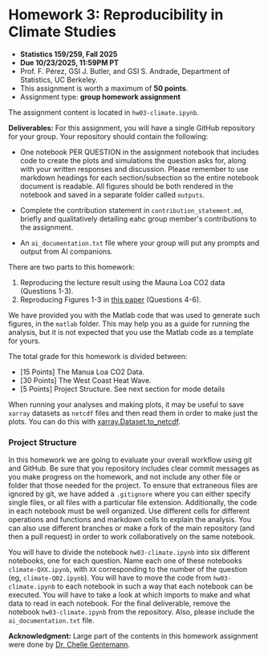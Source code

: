 # Homework 3: Reproducibility in Climate Studies

* **Statistics 159/259, Fall 2025**
* **Due 10/23/2025, 11:59PM PT**
* Prof. F. Pérez, GSI J. Butler, and GSI S. Andrade, Department of Statistics, UC Berkeley.
* This assignment is worth a maximum of **50 points**.
* Assignment type: **group homework assignment**

The assignment content is located in `hw03-climate.ipynb`.

**Deliverables:** For this assignment, you will have a single GitHub repository for your group. Your repository should contain the following:

- One notebook PER QUESTION in the assignment notebook that includes code to create the plots and simulations the question asks for, along with your written responses and discussion. Please remember to use markdown headings for each section/subsection so the entire notebook document is readable. All figures should be both rendered in the notebook and saved in a separate folder called `outputs`.

- Complete the contribution statement in `contribution_statement.md`, briefly and qualitatively detailing eahc group member's contributions to the assignment.

- An `ai_documentation.txt` file where your group will put any prompts and output from AI companions.

There are two parts to this homework:

1. Reproducing the lecture result using the Mauna Loa CO2 data (Questions 1-3).
2. Reproducing Figures 1-3 in [this paper](https://agupubs.onlinelibrary.wiley.com/doi/10.1002/2016GL071039) (Questions 4-6).

We have provided you with the Matlab code that was used to generate such figures, in the `matlab` folder. This may help you as a guide for running the analysis, but it is not expected that you use the Matlab code as a template for yours.

The total grade for this homework is divided between:
- [15 Points] The Manua Loa CO2 Data. 
- [30 Points] The West Coast Heat Wave.
- [5 Points] Project Structure. See next section for mode details


When running your analyses and making plots, it may be useful to save `xarray` datasets as `netcdf` files and then read them in order to make just the plots. You can do this with [xarray.Dataset.to_netcdf](https://docs.xarray.dev/en/stable/generated/xarray.Dataset.to_netcdf.html).

### Project Structure

In this homework we are going to evaluate your overall workflow using git and GitHub. Be sure that you repository includes clear commit messages as you make progress on the homework, and not include any other file or folder that those needed for the project. To ensure that extraneous files are ignored by git, we have added a `.gitignore` where you can either specify single files, or all files with a particular file extension. Additionally, the code in each notebook must be well organized. Use different cells for different operations and functions and markdown cells to explain the analysis. You can also use different branches or make a fork of the main repository (and then a pull request) in order to work collaboratively on the same notebook.

You will have to divide the notebook `hw03-climate.ipynb` into six different notebooks, one for each question. Name each one of these notebooks `climate-QXX.ipynb`, with `XX` corresponding to the number of the question (eg, `climate-Q02.ipynb`). You will have to move the code from `hw03-climate.ipynb` to each notebook in such a way that each notebook can be executed. You will have to take a look at which imports to make and what data to read in each notebook. For the final deliverable, remove the notebook `hw03-climate.ipynb` from the repository. Also, please include the `ai_documentation.txt` file.


**Acknowledgment:** Large part of the contents in this homework assignment were done by [Dr. Chelle Gentemann](https://cgentemann.github.io).